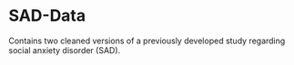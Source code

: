 # SAD-Data
Contains two cleaned versions of a previously developed study regarding social anxiety disorder (SAD).
